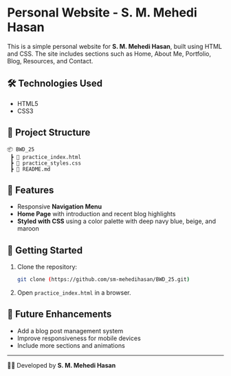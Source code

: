 
# Personal Website - S. M. Mehedi Hasan  

This is a simple personal website for **S. M. Mehedi Hasan**, built using HTML and CSS. The site includes sections such as Home, About Me, Portfolio, Blog, Resources, and Contact.

## 🛠️ Technologies Used
- HTML5
- CSS3

## 📂 Project Structure
```
📦 BWD_25
 ┣ 📜 practice_index.html  
 ┣ 📜 practice_styles.css  
 ┣ 📜 README.md  
```

## 📌 Features  
- Responsive **Navigation Menu**  
- **Home Page** with introduction and recent blog highlights  
- **Styled with CSS** using a color palette with deep navy blue, beige, and maroon  

## 🚀 Getting Started  
1. Clone the repository:
   ```sh
   git clone (https://github.com/sm-mehedihasan/BWD_25.git)
   ```
2. Open `practice_index.html` in a browser.

## 🌟 Future Enhancements  
- Add a blog post management system  
- Improve responsiveness for mobile devices  
- Include more sections and animations  


---
👨‍💻 Developed by **S. M. Mehedi Hasan**  
```

